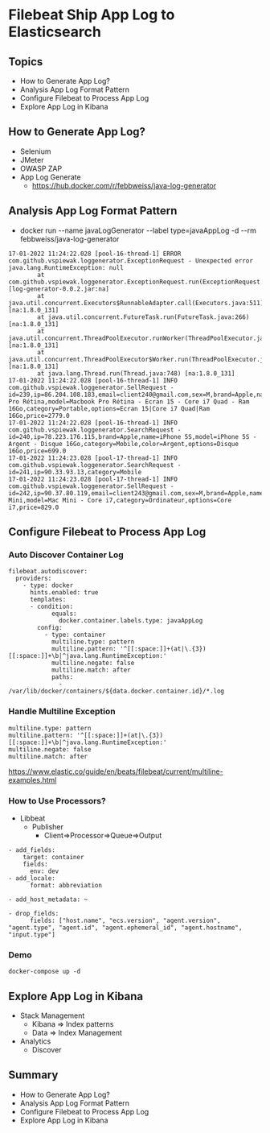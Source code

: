 # Filebeat Ship App Log to Elasticsearch


## Topics
- How to Generate App Log?
- Analysis App Log Format Pattern
- Configure Filebeat to Process App Log
- Explore App Log in Kibana


## How to Generate App Log?
- Selenium
- JMeter
- OWASP ZAP
- App Log Generate
  - https://hub.docker.com/r/febbweiss/java-log-generator


## Analysis App Log Format Pattern
- docker run --name javaLogGenerator --label type=javaAppLog -d --rm febbweiss/java-log-generator

```
17-01-2022 11:24:22.028 [pool-16-thread-1] ERROR com.github.vspiewak.loggenerator.ExceptionRequest - Unexpected error
java.lang.RuntimeException: null
        at com.github.vspiewak.loggenerator.ExceptionRequest.run(ExceptionRequest.java:12) [log-generator-0.0.2.jar:na]
        at java.util.concurrent.Executors$RunnableAdapter.call(Executors.java:511) [na:1.8.0_131]
        at java.util.concurrent.FutureTask.run(FutureTask.java:266) [na:1.8.0_131]
        at java.util.concurrent.ThreadPoolExecutor.runWorker(ThreadPoolExecutor.java:1142) [na:1.8.0_131]
        at java.util.concurrent.ThreadPoolExecutor$Worker.run(ThreadPoolExecutor.java:617) [na:1.8.0_131]
        at java.lang.Thread.run(Thread.java:748) [na:1.8.0_131]
17-01-2022 11:24:22.028 [pool-16-thread-1] INFO com.github.vspiewak.loggenerator.SellRequest - id=239,ip=86.204.108.183,email=client240@gmail.com,sex=M,brand=Apple,name=Macbook Pro Rétina,model=Macbook Pro Rétina - Ecran 15 - Core i7 Quad - Ram 16Go,category=Portable,options=Ecran 15|Core i7 Quad|Ram 16Go,price=2779.0
17-01-2022 11:24:22.028 [pool-16-thread-1] INFO com.github.vspiewak.loggenerator.SearchRequest - id=240,ip=78.223.176.115,brand=Apple,name=iPhone 5S,model=iPhone 5S - Argent - Disque 16Go,category=Mobile,color=Argent,options=Disque 16Go,price=699.0
17-01-2022 11:24:23.028 [pool-17-thread-1] INFO com.github.vspiewak.loggenerator.SearchRequest - id=241,ip=90.33.93.13,category=Mobile
17-01-2022 11:24:23.028 [pool-17-thread-1] INFO com.github.vspiewak.loggenerator.SellRequest - id=242,ip=90.37.80.119,email=client243@gmail.com,sex=M,brand=Apple,name=Mac Mini,model=Mac Mini - Core i7,category=Ordinateur,options=Core i7,price=829.0

```

## Configure Filebeat to Process App Log
### Auto Discover Container Log   

```
filebeat.autodiscover:
  providers:
    - type: docker
      hints.enabled: true
      templates:
      - condition:
            equals:
              docker.container.labels.type: javaAppLog
        config:
          - type: container
            multiline.type: pattern
            multiline.pattern: '^[[:space:]]+(at|\.{3})[[:space:]]+\b|^java.lang.RuntimeException:'
            multiline.negate: false
            multiline.match: after
            paths:
              - /var/lib/docker/containers/${data.docker.container.id}/*.log

```



###  Handle Multiline Exception

```
multiline.type: pattern
multiline.pattern: '^[[:space:]]+(at|\.{3})[[:space:]]+\b|^java.lang.RuntimeException:'
multiline.negate: false
multiline.match: after

```
https://www.elastic.co/guide/en/beats/filebeat/current/multiline-examples.html

###  How to Use Processors?
- Libbeat 
   - Publisher   
      - Client=>Processor=>Queue=>Output
```
- add_fields:
    target: container
    fields:
      env: dev
- add_locale:
      format: abbreviation
     
- add_host_metadata: ~      

- drop_fields:
      fields: ["host.name", "ecs.version", "agent.version", "agent.type", "agent.id", "agent.ephemeral_id", "agent.hostname", "input.type"]

```
### Demo

`docker-compose up -d`

## Explore App Log in Kibana
- Stack Management
  - Kibana => Index patterns
  - Data => Index Management
- Analytics
  - Discover



## Summary  
- How to Generate App Log?
- Analysis App Log Format Pattern
- Configure Filebeat to Process App Log 
- Explore App Log in Kibana  




